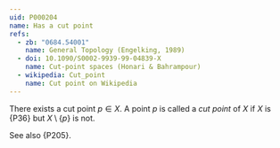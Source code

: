 ```yaml
---
uid: P000204
name: Has a cut point
refs:
  - zb: "0684.54001"
    name: General Topology (Engelking, 1989)
  - doi: 10.1090/S0002-9939-99-04839-X
    name: Cut-point spaces (Honari & Bahrampour)
  - wikipedia: Cut_point
    name: Cut point on Wikipedia
---
```


There exists a cut point $p \in X$.
A point $p$ is called a *cut point* of $X$ if $X$ is {P36} but $X \setminus \{p\}$ is not.

See also {P205}.
